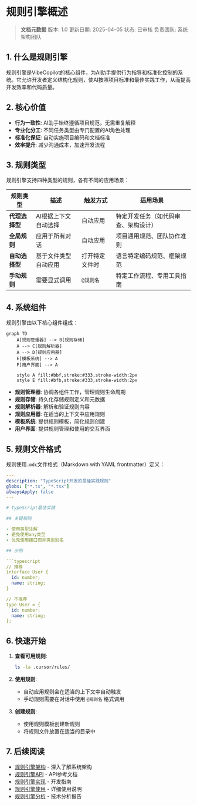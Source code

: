 # 规则引擎概述

> **文档元数据**
> 版本: 1.0
> 更新日期: 2025-04-05
> 状态: 已审核
> 负责团队: 系统架构团队

## 1. 什么是规则引擎

规则引擎是VibeCopilot的核心组件，为AI助手提供行为指导和标准化控制的系统。它允许开发者定义结构化规则，使AI按照项目标准和最佳实践工作，从而提高开发效率和代码质量。

## 2. 核心价值

- **行为一致性**: AI助手始终遵循项目规范，无需重复解释
- **专业化分工**: 不同任务类型由专门配置的AI角色处理
- **标准化保证**: 自动实施项目编码和文档标准
- **效率提升**: 减少沟通成本，加速开发流程

## 3. 规则类型

规则引擎支持四种类型的规则，各有不同的应用场景：

| 规则类型 | 描述 | 触发方式 | 适用场景 |
|---------|------|---------|---------|
| **代理选择型** | AI根据上下文自动选择 | 自动应用 | 特定开发任务（如代码审查、架构设计） |
| **全局规则** | 应用于所有对话 | 自动应用 | 项目通用规范、团队协作准则 |
| **自动选择型** | 基于文件类型自动应用 | 打开特定文件时 | 语言特定编码规范、框架规范 |
| **手动规则** | 需要显式调用 | `@规则名` | 特定工作流程、专用工具指南 |

## 4. 系统组件

规则引擎由以下核心组件组成：

```mermaid
graph TD
    A[规则管理器] --> B[规则存储]
    A --> C[规则解析器]
    A --> D[规则应用器]
    E[模板系统] --> A
    F[用户界面] --> A

    style A fill:#bbf,stroke:#333,stroke-width:2px
    style E fill:#bfb,stroke:#333,stroke-width:2px
```

- **规则管理器**: 协调各组件工作，管理规则生命周期
- **规则存储**: 持久化存储规则定义和元数据
- **规则解析器**: 解析和验证规则内容
- **规则应用器**: 在适当的上下文中应用规则
- **模板系统**: 提供规则模板，简化规则创建
- **用户界面**: 提供规则管理和使用的交互界面

## 5. 规则文件格式

规则使用`.mdc`文件格式（Markdown with YAML frontmatter）定义：

```yaml
---
description: "TypeScript开发的最佳实践规则"
globs: ["*.ts", "*.tsx"]
alwaysApply: false
---

# TypeScript最佳实践

## 关键规则

- 使用类型注解
- 避免使用any类型
- 优先使用接口而非类型别名

## 示例

```typescript
// 推荐
interface User {
  id: number;
  name: string;
}

// 不推荐
type User = {
  id: number;
  name: string;
};
```

## 6. 快速开始

1. **查看可用规则**:
   ```bash
   ls -la .cursor/rules/
   ```

2. **使用规则**:
   - 自动应用规则会在适当的上下文中自动触发
   - 手动规则需要在对话中使用 `@规则名` 格式调用

3. **创建规则**:
   - 使用规则模板创建新规则
   - 将规则文件放置在适当的目录中

## 7. 后续阅读

- [规则引擎架构](02-rule-engine-architecture.md) - 深入了解系统架构
- [规则引擎API](03-rule-engine-api.md) - API参考文档
- [规则引擎实现](04-rule-engine-implementation.md) - 开发指南
- [规则引擎使用](05-rule-engine-usage.md) - 详细使用说明
- [规则引擎分析](06-rule-engine-analysis.md) - 技术分析报告
